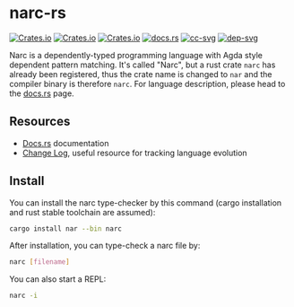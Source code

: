 # narc-rs

[![Crates.io](https://img.shields.io/crates/d/nar.svg)][crates]
[![Crates.io](https://img.shields.io/crates/v/nar.svg)][lib-rs]
[![Crates.io](https://img.shields.io/crates/l/nar.svg)][crates]
[![docs.rs](https://docs.rs/narc/badge.svg)][doc-rs]
[![cc-svg]][cc-url]
[![dep-svg]][dep-rs]

 [crates]: https://crates.io/crates/nar/
 [lib-rs]: https://lib.rs/nar/
 [cc-svg]: https://circleci.com/gh/owo-lang/narc-rs/tree/master.svg?style=svg
 [cc-url]: https://circleci.com/gh/owo-lang/narc-rs/tree/master
 [doc-rs]: https://docs.rs/nar
 [dep-rs]: https://deps.rs/repo/github/owo-lang/narc-rs
 [dep-svg]: https://deps.rs/repo/github/owo-lang/narc-rs/status.svg
 [plugin]: https://github.com/owo-lang/intellij-dtlc/
 [av-url]: https://ci.appveyor.com/project/ice1000/narc-rs/branch/master

Narc is a dependently-typed programming language with Agda style dependent pattern matching.
It's called "Narc", but a rust crate `narc` has already been registered,
thus the crate name is changed to `nar` and the compiler binary is therefore `narc`.
For language description, please head to the [docs.rs][doc-rs] page.

## Resources

+ [Docs.rs][doc-rs] documentation
+ [Change Log](CHANGELOG.md), useful resource for tracking language evolution

## Install

You can install the narc type-checker by this command
(cargo installation and rust stable toolchain are assumed):

```bash
cargo install nar --bin narc
```

After installation, you can type-check a narc file by:

```bash
narc [filename]
```

You can also start a REPL:

```bash
narc -i
```
